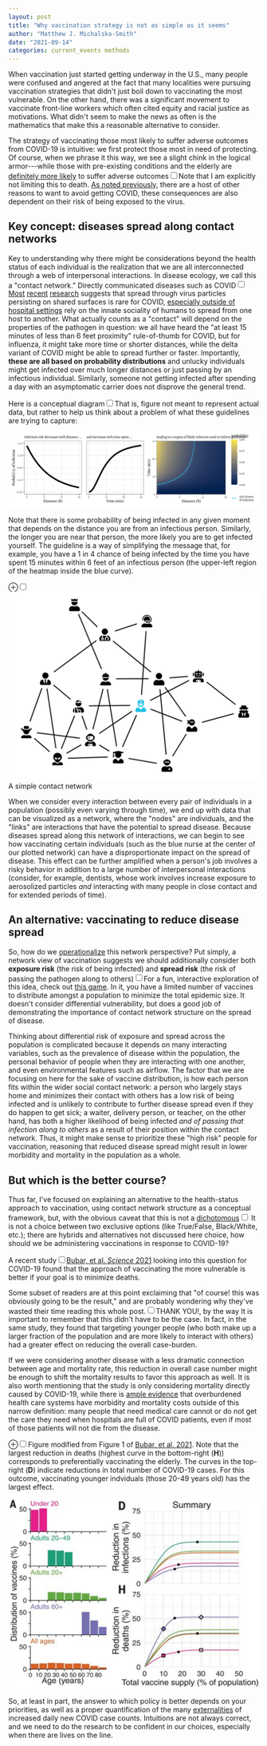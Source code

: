 ```yaml
---
layout: post
title: "Why vaccination strategy is not as simple as it seems"
author: "Matthew J. Michalska-Smith"
date: "2021-09-14"
categories: current_events methods
---
```


When vaccination just started getting underway in the U.S., many people were confused and angered at
the fact that many localities were pursuing vaccination strategies that didn't just boil down to
vaccinating the most vulnerable. On the other hand, there was a significant movement to vaccinate
front-line workers which often cited equity and racial justice as motivations. What didn't seem to
make the news as often is the mathematics that make this a reasonable alternative to consider.

<!--more-->

The strategy of vaccinating those most likely to suffer adverse outcomes from COVID-19 is intuitive:
we first protect those most in need of protecting. Of course, when we phrase it this way, we see a
slight chink in the logical armor---while those with pre-existing conditions and the elderly are
[definitely more likely](https://www.cdc.gov/coronavirus/2019-ncov/need-extra-precautions/people-with-medical-conditions.html)
to suffer adverse outcomes<sup><label for="outcomes" class="margin-toggle
sidenote-number"></label></sup><input type="checkbox" id="outcomes" class="margin-toggle" /><span
class="sidenote">Note that I am explicitly not limiting this to death. [As noted
previously](../20/The_Case_Against_Herd_Immunity), there are a host of other reasons to want to
avoid getting COVID</span>, these consequences are also dependent on their risk of being exposed to
the virus.

## Key concept: diseases spread along contact networks

Key to understanding why there might be considerations beyond the health status of each individual
is the realization that we are all interconnected through a web of interpersonal interactions. In
disease ecology, we call this a "contact network." Directly communicated diseases such as
COVID<sup><label for="fomites" class="margin-toggle sidenote-number"></label></sup><input
type="checkbox" id="fomites" class="margin-toggle" /><span class="sidenote">
[Most](https://pubs.acs.org/doi/abs/10.1021/acs.estlett.0c00966)
[recent](https://journals.asm.org/doi/full/10.1128/mSphere.01070-20)
[research](https://www.nature.com/articles/s41598-021-95479-5) suggests that spread through virus
particles persisting on shared surfaces is rare for COVID, [especially outside of hospital
settings](https://link.springer.com/article/10.1007/s10654-021-00784-y) </span> rely on the innate
sociality of humans to spread from one host to another. What actually counts as a "contact" will
depend on the properties of the pathogen in question: we all have heard the "at least 15 minutes of
less than 6 feet proximity" rule-of-thumb for COVID, but for influenza, it might take more time or
shorter distances, while the delta variant of COVID might be able to spread further or faster.
Importantly, **these are all based on probability distributions** and unlucky individuals
might get infected over much longer distances or just passing by an infectious individual.
Similarly, someone not getting infected after spending a day with an asymptomatic carrier does not
disprove the general trend.

Here is a conceptual diagram<sup><label for="concept" class="margin-toggle
sidenote-number"></label></sup><input type="checkbox" id="concept" class="margin-toggle" /><span
class="sidenote">That is, figure not meant to represent actual data, but rather to
help us think about a problem</span> of what these guidelines are trying to capture:

[![](/Images/blog_figures/vaccination_strategy/risk_distribution.png)](/Images/blog_figures/vaccination_strategy/risk_distribution.png)

Note that there is some probability of being infected in any given moment that depends on the
distance you are from an infectious person. Similarly, the longer you are near that person, the more
likely you are to get infected yourself. The guideline is a way of simplifying the message that, for
example, you have a 1 in 4 chance of being infected by the time you have spent 15 minutes within 6
feet of an infectious person (the upper-left region of the heatmap inside the blue curve).

<label for="netfig" class="margin-toggle">&#8853;</label><input type="checkbox"
class="margin-toggle" id="netfig"/><span class="marginnote" style="text-align:right;"><a
href="/Images/blog_figures/vaccination_strategy/network.png"><img
src="/Images/blog_figures/vaccination_strategy/network.png"/></a><br>A simple contact network</span>

When we consider every interaction between every pair of individuals in a population (possibly even
varying through time), we end up with data that can be visualized as a network, where the "nodes"
are individuals, and the "links" are interactions that have the potential to spread disease. Because
diseases spread along this network of interactions, we can begin to see how vaccinating certain
individuals (such as the blue nurse at the center of our plotted network) can have a
disproportionate impact on the spread of disease. This effect can be further amplified when a
person's job involves a risky behavior in addition to a large number of interpersonal interactions
(consider, for example, dentists, whose work involves increase exposure to aerosolized particles
*and* interacting with many people in close contact and for extended periods of time).

## An alternative: vaccinating to reduce disease spread

So, how do we [operationalize](https://en.wikipedia.org/wiki/Operationalization) this network
perspective? Put simply, a network view of vaccination suggests we should additionally consider both
**exposure risk** (the risk of being infected) and **spread risk** (the risk of passing the pathogen
along to others)<sup><label for="vaxgame" class="margin-toggle sidenote-number"></label></sup><input
type="checkbox" id="vaxgame" class="margin-toggle"/><span class="sidenote">For a fun, interactive
exploration of this idea, check out [this game](https://vax.herokuapp.com/). In it, you have a
limited number of vaccines to distribute amongst a population to minimize the total epidemic size.
It doesn't consider differential vulnerability, but does a good job of demonstrating the importance
of contact network structure on the spread of disease</span>.

Thinking about differential risk of exposure and spread across the population is complicated because
it depends on many interacting variables, such as the prevalence of disease within the population,
the personal behavior of people when they are interacting with one another, and even environmental
features such as airflow. The factor that we are focusing on here for the sake of vaccine
distribution, is how each person fits within the wider social contact network: a person who largely
stays home and minimizes their contact with others has a low risk of being infected and is unlikely
to contribute to further disease spread even if they do happen to get sick; a waiter, delivery
person, or teacher, on the other hand, has both a higher likelihood of being infected *and of
passing that infection along to others* as a result of their position within the contact network.
Thus, it might make sense to prioritize these "high risk" people for vaccination, reasoning that
reduced disease spread might result in lower morbidity and mortality in the population as a
whole.

## But which is the better course?

Thus far, I've focused on explaining an alternative to the health-status approach to vaccination,
using contact network structure as a conceptual framework, but, with the obvious caveat that this is
not a [dichotomous](https://en.wikipedia.org/wiki/Dichotomy)<sup><label for="dichotomous"
class="margin-toggle sidenote-number"></label></sup><input type="checkbox" id="dichotomous"
class="margin-toggle" /><span class="sidenote"> It is not a choice between two exclusive options
(like True/False, Black/White, etc.); there are hybrids and alternatives not discussed here </span>
choice, how should we be administering vaccinations in response to COVID-19?

A recent study<sup><label for="science" class="margin-toggle sidenote-number"></label></sup><input
type="checkbox" id="science" class="margin-toggle" /><span class="sidenote">[Bubar, et al. *Science*
2021](https://www.science.org/doi/full/10.1126/science.abe6959)</span> looking into this question
for COVID-19 found that the approach of vaccinating the more vulnerable is better if your goal is to
minimize deaths.

Some subset of readers are at this point exclaiming that "of course! this was obviously going to be
the result," and are probably wondering why they've wasted their time reading this whole
post.<sup><label for="thanks" class="margin-toggle sidenote-number"></label></sup><input
type="checkbox" id="thanks" class="margin-toggle" /><span class="sidenote">THANK YOU!, by the way <i
class="fal fa-smile-beam"></i></span> It is important to remember that this didn't have to be the
case. In fact, in the same study, they found that targeting younger people (who both make up a
larger fraction of the population and are more likely to interact with others) had a greater effect
on reducing the overall case-burden.

If we were considering another disease with a less dramatic connection between age and mortality
rate, this reduction in overall case number might be enough to shift the mortality results to favor
this approach as well. It is also worth mentioning that the study is only considering mortality
directly caused by COVID-19, while there is
[ample evidence](https://www.cdc.gov/nchs/nvss/vsrr/covid19/excess_deaths.htm) that overburdened
health care systems have morbidity and mortality costs outside of this narrow definition: many
people that need medical care cannot or do not get the care they need when hospitals are full of
COVID patients, even if most of those patients will not die from the disease.

<label for="figinterp" class="margin-toggle">&#8853;</label><input type="checkbox"
class="margin-toggle" id="figinterp"/><span class="marginnote">Figure modified from Figure 1 of <a
href="https://www.science.org/doi/full/10.1126/science.abe6959">Bubar, et al. 2021</a>. Note that
the largest reduction in deaths (highest curve in the bottom-right (**H**)) corresponds to
preferentially vaccinating the elderly. The curves in the top-right (**D**) indicate reductions in
total number of COVID-19 cases. For this outcome, vaccinating younger indviduals (those 20-49 years
old) has the largest effect.</span>

[![](/Images/blog_figures/vaccination_strategy/modified_fig.png)](/Images/blog_figures/vaccination_strategy/modified_fig.png)

So, at least in part, the answer to which policy is better depends on your priorities, as well as a
proper quantification of the many [externalities](https://en.wikipedia.org/wiki/Externality) of
increased daily new COVID case counts. Intuitions are not always correct, and we need to do the
research to be confident in our choices, especially when there are lives on the line.